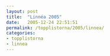 ```yaml
---
layout: post
title:  "Linnéa 2005"
date:   2005-12-24 22:51:51
permalink: /topplistorna/2005/linnea/
categories:
- topplistorna
- linnea
---
```

